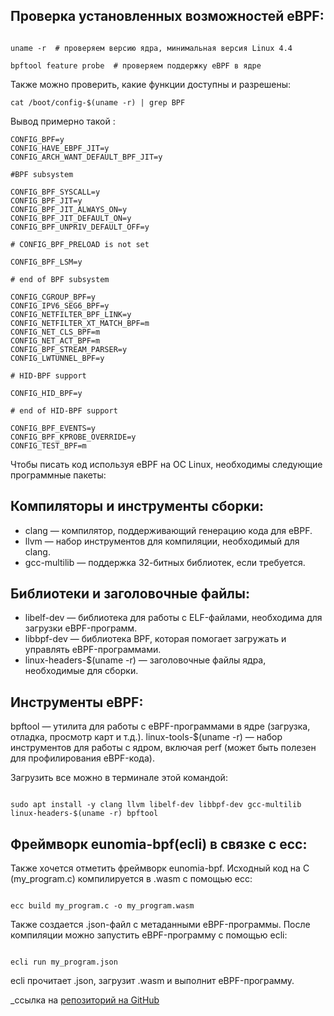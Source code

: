 ## Проверка установленных возможностей eBPF:

```

uname -r  # проверяем версию ядра, минимальная версия Linux 4.4

bpftool feature probe  # проверяем поддержку eBPF в ядре

```

Также можно проверить, какие функции доступны и разрешены: 
```
cat /boot/config-$(uname -r) | grep BPF
```

Вывод примерно такой :

```
CONFIG_BPF=y
CONFIG_HAVE_EBPF_JIT=y
CONFIG_ARCH_WANT_DEFAULT_BPF_JIT=y

#BPF subsystem

CONFIG_BPF_SYSCALL=y
CONFIG_BPF_JIT=y
CONFIG_BPF_JIT_ALWAYS_ON=y
CONFIG_BPF_JIT_DEFAULT_ON=y
CONFIG_BPF_UNPRIV_DEFAULT_OFF=y

# CONFIG_BPF_PRELOAD is not set

CONFIG_BPF_LSM=y

# end of BPF subsystem

CONFIG_CGROUP_BPF=y
CONFIG_IPV6_SEG6_BPF=y
CONFIG_NETFILTER_BPF_LINK=y
CONFIG_NETFILTER_XT_MATCH_BPF=m
CONFIG_NET_CLS_BPF=m
CONFIG_NET_ACT_BPF=m
CONFIG_BPF_STREAM_PARSER=y
CONFIG_LWTUNNEL_BPF=y

# HID-BPF support

CONFIG_HID_BPF=y

# end of HID-BPF support

CONFIG_BPF_EVENTS=y
CONFIG_BPF_KPROBE_OVERRIDE=y
CONFIG_TEST_BPF=m
```
  

Чтобы писать код используя eBPF на OC Linux, необходимы следующие программные пакеты:
## Компиляторы и инструменты сборки:

- clang — компилятор, поддерживающий генерацию кода для eBPF.
- llvm — набор инструментов для компиляции, необходимый для clang.
- gcc-multilib — поддержка 32-битных библиотек, если требуется.
## Библиотеки и заголовочные файлы:

- libelf-dev — библиотека для работы с ELF-файлами, необходима для загрузки eBPF-программ.
- libbpf-dev — библиотека BPF, которая помогает загружать и управлять eBPF-программами.
- linux-headers-$(uname -r) — заголовочные файлы ядра, необходимые для сборки.
## Инструменты eBPF:

bpftool — утилита для работы с eBPF-программами в ядре (загрузка, отладка, просмотр карт и т.д.).
linux-tools-$(uname -r) — набор инструментов для работы с ядром, включая perf (может быть полезен для профилирования eBPF-кода).


Загрузить все можно в терминале этой командой:

```

sudo apt install -y clang llvm libelf-dev libbpf-dev gcc-multilib linux-headers-$(uname -r) bpftool

```
## Фреймворк eunomia-bpf(ecli) в связке с ecc:
 
Также хочется отметить фреймворк eunomia-bpf.
Исходный код на C (my_program.c) компилируется в .wasm с помощью ecc:

```

ecc build my_program.c -o my_program.wasm

```


Также создается .json-файл с метаданными eBPF-программы.
После компиляции можно запустить eBPF-программу с помощью ecli:

```

ecli run my_program.json

```

ecli прочитает .json, загрузит .wasm и выполнит eBPF-программу.

_ссылка на [репозиторий на GitHub](https://github.com/eunomia-bpf/libbpf-starter-template?tab=readme-ov-file)
